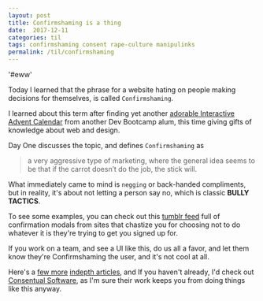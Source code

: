 ```yaml
---
layout: post
title: Confirmshaming is a thing
date:  2017-12-11
categories: til
tags: confirmshaming consent rape-culture manipulinks
permalink: /til/confirmshaming
---
```


'#eww'

Today I learned that the phrase for a website hating on people making decisions for themselves, is called `Confirmshaming`.

I learned about this term after finding yet another [adorable Interactive Advent Calendar](http://redonion.se/calendar/) from another Dev Bootcamp alum, this time giving gifts of knowledge about web and design.

Day One discusses the topic, and defines `Confirmshaming` as
> a very aggressive type of marketing, where the general idea seems to be that if the carrot doesn’t do the job, the stick will.

What immediately came to mind is `negging` or back-handed compliments, but in reality, it's about not letting a person say no, which is classic **BULLY TACTICS**.

To see some examples, you can check out this [tumblr feed](http://confirmshaming.tumblr.com/) full of confirmation modals from sites that chastize you for choosing not to do whatever it is they're trying to get you signed up for.

If you work on a team, and see a UI like this, do us all a favor, and let them know they're Confirmshaming the user, and it's not cool at all.

Here's a [few more](https://www.nngroup.com/articles/shaming-users/) [indepth articles](http://redonion.se/en/the-dark-side-of-web-design-confirmshaming/), and If you haven't already, I'd check out [Consentual Software](http://consensualsoftware.com/), as I'm sure their work keeps you from doing things like this anyway.
